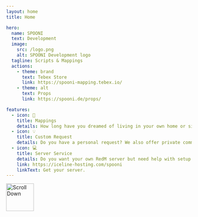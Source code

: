 ```yaml
---
layout: home
title: Home

hero:
  name: SPOONI
  text: Development
  image:
    src: /logo.png
    alt: SPOONI Development logo
  tagline: Scripts & Mappings
  actions:
    - theme: brand
      text: Tebex Store
      link: https://spooni-mapping.tebex.io/
    - theme: alt
      text: Props
      link: https://spooni.de/props/

features:
  - icon: 🗿
    title: Mappings
    details: How long have you dreamed of living in your own home or simply benefiting from the city's most important properties? With great attention to detail and authenticity, we offer excellent mappings. Our goal is to give you a new perspective on your favorite places and integrate them seamlessly into your roleplay.
  - icon: 💡
    title: Custom Request
    details: Do you have a personal request? We also offer private commissions. Whether it's a script, mapping or placeable props - anything is possible. With specific ideas from you and our understanding of authenticity and good role-playing, we can help you fulfill your wish and put a smile on your face.
  - icon: 💻
    title: Server Service 
    details: Do you want your own RedM server but need help with setup or troubleshooting? No problem! Buy your server through our partner and get a guide on contacting us. Our expert developers will support you with setup, troubleshooting, and tailored advice for your project.
    link: https://iceline-hosting.com/spooni
    linkText: Get your server.
---
```


<div class="center-arrow">
  <a href="#sponsors" style="text-decoration: none;">
    <img src="/arrow.png" alt="Scroll Down" style="width: 75px; height: 75px;" />
  </a>
</div>

<script setup>
import {
  VPTeamPage,
  VPTeamPageTitle,
  VPTeamMembers,
  VPTeamPageSection
} from 'vitepress/theme'

const sponsors = [
  {
    avatar: 'https://cdn.discordapp.com/icons/1080957020796096664/27692dfcbf10cf409412f4c213eda4cf.webp?size=128',
    name: 'n-core',
    title: 'RDR2 Roleplay',
    links: [
        { icon: 'discord', link: 'https://discord.gg/3Kbjdu5cFZ' },
    ]
  },
  {
    avatar: 'https://cdn.discordapp.com/icons/1070353246121623594/81697cd7f6bb599fc56897df53134696.webp?size=128',
    name: 'The Last Days',
    title: 'RDR2 Survial Roleplay',
    links: [
        { icon: 'discord', link: 'https://discord.gg/the-last-days-1070353246121623594' },
    ]
  },
  {
    avatar: 'https://cdn.discordapp.com/icons/1153427642297614398/a_deec25fe81c88ac8d5cd8e58539da396.webp?size=128',
    name: 'American Dreams',
    title: 'RDR2 Roleplay',
    links: [
        { icon: 'discord', link: 'https://discord.gg/eck4zVn3Zm' },
    ]
  },
  {
    avatar: 'https://cdn.discordapp.com/icons/1262666167089369119/705dbb0c48c53ddd8c824649b6d0a662.webp?size=128',
    name: 'Babylon 1918',
    title: 'RDR2 Roleplay',
    links: [
        { icon: 'discord', link: 'https://discord.gg/UKDZ5euhd5' },
    ]
  },
  {
    avatar: 'https://cdn.discordapp.com/icons/1052829950119530547/73dbc607b1932d82bb654668938ff6cd.webp?size=128',
    name: 'Last Hope RP',
    title: 'RDR2 Roleplay',
    links: [
        { icon: 'discord', link: 'https://discord.gg/7n3wf96RpZ' },
    ]
  },
  {
    avatar: 'https://cdn.discordapp.com/icons/1143862512937336933/99dec736bccbd1b0902d8f613eec5075.webp?size=128',
    name: 'Golden Plains',
    title: 'RDR2 Roleplay',
    links: [
        { icon: 'discord', link: 'https://discord.gg/MFnB9BDcYP' },
    ]
  },
  {
    avatar: 'https://cdn.discordapp.com/icons/1251628443104448714/ec83d24a2a9c877580bb8aba3aa68a46.webp?size=128',
    name: 'WILD CREEK RP',
    title: 'RDR2 Roleplay',
    links: [
        { icon: 'discord', link: 'https://discord.gg/nyvjmTruJS' },
    ]
  },
  {
    avatar: 'https://cdn.discordapp.com/icons/1225905970035822734/3ac67d6e5c9511f452016648ee37f136.webp?size=128',
    name: 'Bluestone Falls',
    title: 'RDR2 Roleplay',
    links: [
        { icon: 'discord', link: 'https://discord.gg/6j83qWXEXm' },
    ]
  },
  {
    avatar: 'https://cdn.discordapp.com/icons/939204524466393149/dafafab983a9061e4bc87a1dd263e188.webp?size=128',
    name: 'Misty Mountain',
    title: 'RDR2 Roleplay',
    links: [
        { icon: 'discord', link: 'https://discord.gg/8Azu5NGUGn' },
    ]
  },
  {
      avatar: 'https://cdn.discordapp.com/icons/1217371173319348266/0df2419df7f5254804ee49f9db062dd5.webp?size=128',
    name: 'Pioneers Country',
    title: 'RDR2 Roleplay',
    links: [
        { icon: 'discord', link: 'https://discord.gg/BWMmAErXKu' },
    ]
  },
]
</script>

<VPTeamPage id="sponsors">
  <VPTeamPageTitle>
    <template #title>Sponsored projects</template>
  </VPTeamPageTitle>
  <VPTeamMembers size="small" :members="sponsors" />
</VPTeamPage>